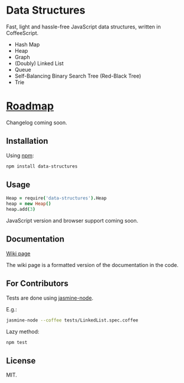 # Data Structures
Fast, light and hassle-free JavaScript data structures, written in CoffeeScript.

- Hash Map
- Heap
- Graph
- (Doubly) Linked List
- Queue
- Self-Balancing Binary Search Tree (Red-Black Tree)
- Trie

# [Roadmap](https://github.com/chenglou/data-structures/wiki)

Changelog coming soon.

## Installation
Using [npm](http://www.npmjs.org):
```bash
npm install data-structures
```

## Usage
```coffee
Heap = require('data-structures').Heap
heap = new Heap()
heap.add(3)
```

JavaScript version and browser support coming soon.

## Documentation
[Wiki page](https://github.com/chenglou/data-structures/wiki)

The wiki page is a formatted version of the documentation in the code.

## For Contributors
Tests are done using [jasmine-node](https://github.com/mhevery/jasmine-node).

E.g.:
```bash
jasmine-node --coffee tests/LinkedList.spec.coffee
```

Lazy method:
```bash
npm test
```

## License
MIT.
